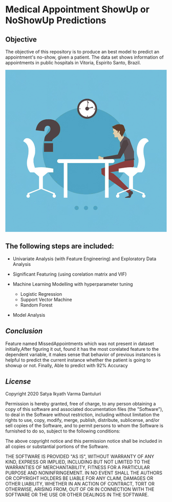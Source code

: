 
  # Medical Appointment ShowUp or NoShowUp Predictions
  
                              
  ## Objective  
  
  
  The objective of this repository is to produce an best model to predict an appointment's no-show, given a patient. The data set shows information of appointments in public hospitals in Vitoria, Espirito Santo, Brazil.
  
  ![GitHub Logo](/Images/NoShowUp.jpg)
  




  ## The following steps are included:

  * Univariate Analysis (with Feature Engineering) and Exploratory Data Analysis

  * Significant Featuring (using corelation matrix and VIF)

  * Machine Learning Modelling with hyperparameter tuning
    * Logistic Regression
    * Support Vector Machine
    * Random Forest
  
  * Model Analysis
  
  
## *Conclusion*
  
Feature named MissedAppointments which was not present in dataset initially,After figuring it out, found it has the most corelated feature to the dependent variable, it makes sense that behavior of previous instances is helpful to predict the current instance whether the patient is going to showup or not. Finally, Able to predict with 92% Accuracy

## *License*
Copyright 2020 Satya Ikyath Varma Dantuluri

Permission is hereby granted, free of charge, to any person obtaining a copy of this software and associated documentation files (the "Software"), to deal in the Software without restriction, including without limitation the rights to use, copy, modify, merge, publish, distribute, sublicense, and/or sell copies of the Software, and to permit persons to whom the Software is furnished to do so, subject to the following conditions:

The above copyright notice and this permission notice shall be included in all copies or substantial portions of the Software.

THE SOFTWARE IS PROVIDED "AS IS", WITHOUT WARRANTY OF ANY KIND, EXPRESS OR IMPLIED, INCLUDING BUT NOT LIMITED TO THE WARRANTIES OF MERCHANTABILITY, FITNESS FOR A PARTICULAR PURPOSE AND NONINFRINGEMENT. IN NO EVENT SHALL THE AUTHORS OR COPYRIGHT HOLDERS BE LIABLE FOR ANY CLAIM, DAMAGES OR OTHER LIABILITY, WHETHER IN AN ACTION OF CONTRACT, TORT OR OTHERWISE, ARISING FROM, OUT OF OR IN CONNECTION WITH THE SOFTWARE OR THE USE OR OTHER DEALINGS IN THE SOFTWARE.
